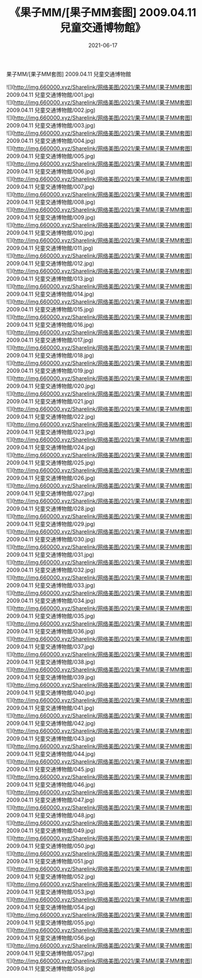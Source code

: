 ﻿---
layout: post
title:  《果子MM/[果子MM套图] 2009.04.11 兒童交通博物館》
date:   2021-06-17
img: http://img.660000.xyz/Sharelink/网络美图/2021/果子MM/[果子MM套图] 2009.04.11 兒童交通博物館/000.jpg
categories: [美女, 清纯, 唯美]
---

果子MM/[果子MM套图] 2009.04.11 兒童交通博物館

 ![](http://img.660000.xyz/Sharelink/网络美图/2021/果子MM/[果子MM套图] 2009.04.11 兒童交通博物館/001.jpg) <br>![](http://img.660000.xyz/Sharelink/网络美图/2021/果子MM/[果子MM套图] 2009.04.11 兒童交通博物館/002.jpg) <br>![](http://img.660000.xyz/Sharelink/网络美图/2021/果子MM/[果子MM套图] 2009.04.11 兒童交通博物館/003.jpg) <br>![](http://img.660000.xyz/Sharelink/网络美图/2021/果子MM/[果子MM套图] 2009.04.11 兒童交通博物館/004.jpg) <br>![](http://img.660000.xyz/Sharelink/网络美图/2021/果子MM/[果子MM套图] 2009.04.11 兒童交通博物館/005.jpg) <br>![](http://img.660000.xyz/Sharelink/网络美图/2021/果子MM/[果子MM套图] 2009.04.11 兒童交通博物館/006.jpg) <br>![](http://img.660000.xyz/Sharelink/网络美图/2021/果子MM/[果子MM套图] 2009.04.11 兒童交通博物館/007.jpg) <br>![](http://img.660000.xyz/Sharelink/网络美图/2021/果子MM/[果子MM套图] 2009.04.11 兒童交通博物館/008.jpg) <br>![](http://img.660000.xyz/Sharelink/网络美图/2021/果子MM/[果子MM套图] 2009.04.11 兒童交通博物館/009.jpg) <br>![](http://img.660000.xyz/Sharelink/网络美图/2021/果子MM/[果子MM套图] 2009.04.11 兒童交通博物館/010.jpg) <br>![](http://img.660000.xyz/Sharelink/网络美图/2021/果子MM/[果子MM套图] 2009.04.11 兒童交通博物館/011.jpg) <br>![](http://img.660000.xyz/Sharelink/网络美图/2021/果子MM/[果子MM套图] 2009.04.11 兒童交通博物館/012.jpg) <br>![](http://img.660000.xyz/Sharelink/网络美图/2021/果子MM/[果子MM套图] 2009.04.11 兒童交通博物館/013.jpg) <br>![](http://img.660000.xyz/Sharelink/网络美图/2021/果子MM/[果子MM套图] 2009.04.11 兒童交通博物館/014.jpg) <br>![](http://img.660000.xyz/Sharelink/网络美图/2021/果子MM/[果子MM套图] 2009.04.11 兒童交通博物館/015.jpg) <br>![](http://img.660000.xyz/Sharelink/网络美图/2021/果子MM/[果子MM套图] 2009.04.11 兒童交通博物館/016.jpg) <br>![](http://img.660000.xyz/Sharelink/网络美图/2021/果子MM/[果子MM套图] 2009.04.11 兒童交通博物館/017.jpg) <br>![](http://img.660000.xyz/Sharelink/网络美图/2021/果子MM/[果子MM套图] 2009.04.11 兒童交通博物館/018.jpg) <br>![](http://img.660000.xyz/Sharelink/网络美图/2021/果子MM/[果子MM套图] 2009.04.11 兒童交通博物館/019.jpg) <br>![](http://img.660000.xyz/Sharelink/网络美图/2021/果子MM/[果子MM套图] 2009.04.11 兒童交通博物館/020.jpg) <br>![](http://img.660000.xyz/Sharelink/网络美图/2021/果子MM/[果子MM套图] 2009.04.11 兒童交通博物館/021.jpg) <br>![](http://img.660000.xyz/Sharelink/网络美图/2021/果子MM/[果子MM套图] 2009.04.11 兒童交通博物館/022.jpg) <br>![](http://img.660000.xyz/Sharelink/网络美图/2021/果子MM/[果子MM套图] 2009.04.11 兒童交通博物館/023.jpg) <br>![](http://img.660000.xyz/Sharelink/网络美图/2021/果子MM/[果子MM套图] 2009.04.11 兒童交通博物館/024.jpg) <br>![](http://img.660000.xyz/Sharelink/网络美图/2021/果子MM/[果子MM套图] 2009.04.11 兒童交通博物館/025.jpg) <br>![](http://img.660000.xyz/Sharelink/网络美图/2021/果子MM/[果子MM套图] 2009.04.11 兒童交通博物館/026.jpg) <br>![](http://img.660000.xyz/Sharelink/网络美图/2021/果子MM/[果子MM套图] 2009.04.11 兒童交通博物館/027.jpg) <br>![](http://img.660000.xyz/Sharelink/网络美图/2021/果子MM/[果子MM套图] 2009.04.11 兒童交通博物館/028.jpg) <br>![](http://img.660000.xyz/Sharelink/网络美图/2021/果子MM/[果子MM套图] 2009.04.11 兒童交通博物館/029.jpg) <br>![](http://img.660000.xyz/Sharelink/网络美图/2021/果子MM/[果子MM套图] 2009.04.11 兒童交通博物館/030.jpg) <br>![](http://img.660000.xyz/Sharelink/网络美图/2021/果子MM/[果子MM套图] 2009.04.11 兒童交通博物館/031.jpg) <br>![](http://img.660000.xyz/Sharelink/网络美图/2021/果子MM/[果子MM套图] 2009.04.11 兒童交通博物館/032.jpg) <br>![](http://img.660000.xyz/Sharelink/网络美图/2021/果子MM/[果子MM套图] 2009.04.11 兒童交通博物館/033.jpg) <br>![](http://img.660000.xyz/Sharelink/网络美图/2021/果子MM/[果子MM套图] 2009.04.11 兒童交通博物館/034.jpg) <br>![](http://img.660000.xyz/Sharelink/网络美图/2021/果子MM/[果子MM套图] 2009.04.11 兒童交通博物館/035.jpg) <br>![](http://img.660000.xyz/Sharelink/网络美图/2021/果子MM/[果子MM套图] 2009.04.11 兒童交通博物館/036.jpg) <br>![](http://img.660000.xyz/Sharelink/网络美图/2021/果子MM/[果子MM套图] 2009.04.11 兒童交通博物館/037.jpg) <br>![](http://img.660000.xyz/Sharelink/网络美图/2021/果子MM/[果子MM套图] 2009.04.11 兒童交通博物館/038.jpg) <br>![](http://img.660000.xyz/Sharelink/网络美图/2021/果子MM/[果子MM套图] 2009.04.11 兒童交通博物館/039.jpg) <br>![](http://img.660000.xyz/Sharelink/网络美图/2021/果子MM/[果子MM套图] 2009.04.11 兒童交通博物館/040.jpg) <br>![](http://img.660000.xyz/Sharelink/网络美图/2021/果子MM/[果子MM套图] 2009.04.11 兒童交通博物館/041.jpg) <br>![](http://img.660000.xyz/Sharelink/网络美图/2021/果子MM/[果子MM套图] 2009.04.11 兒童交通博物館/042.jpg) <br>![](http://img.660000.xyz/Sharelink/网络美图/2021/果子MM/[果子MM套图] 2009.04.11 兒童交通博物館/043.jpg) <br>![](http://img.660000.xyz/Sharelink/网络美图/2021/果子MM/[果子MM套图] 2009.04.11 兒童交通博物館/044.jpg) <br>![](http://img.660000.xyz/Sharelink/网络美图/2021/果子MM/[果子MM套图] 2009.04.11 兒童交通博物館/045.jpg) <br>![](http://img.660000.xyz/Sharelink/网络美图/2021/果子MM/[果子MM套图] 2009.04.11 兒童交通博物館/046.jpg) <br>![](http://img.660000.xyz/Sharelink/网络美图/2021/果子MM/[果子MM套图] 2009.04.11 兒童交通博物館/047.jpg) <br>![](http://img.660000.xyz/Sharelink/网络美图/2021/果子MM/[果子MM套图] 2009.04.11 兒童交通博物館/048.jpg) <br>![](http://img.660000.xyz/Sharelink/网络美图/2021/果子MM/[果子MM套图] 2009.04.11 兒童交通博物館/049.jpg) <br>![](http://img.660000.xyz/Sharelink/网络美图/2021/果子MM/[果子MM套图] 2009.04.11 兒童交通博物館/050.jpg) <br>![](http://img.660000.xyz/Sharelink/网络美图/2021/果子MM/[果子MM套图] 2009.04.11 兒童交通博物館/051.jpg) <br>![](http://img.660000.xyz/Sharelink/网络美图/2021/果子MM/[果子MM套图] 2009.04.11 兒童交通博物館/052.jpg) <br>![](http://img.660000.xyz/Sharelink/网络美图/2021/果子MM/[果子MM套图] 2009.04.11 兒童交通博物館/053.jpg) <br>![](http://img.660000.xyz/Sharelink/网络美图/2021/果子MM/[果子MM套图] 2009.04.11 兒童交通博物館/054.jpg) <br>![](http://img.660000.xyz/Sharelink/网络美图/2021/果子MM/[果子MM套图] 2009.04.11 兒童交通博物館/055.jpg) <br>![](http://img.660000.xyz/Sharelink/网络美图/2021/果子MM/[果子MM套图] 2009.04.11 兒童交通博物館/056.jpg) <br>![](http://img.660000.xyz/Sharelink/网络美图/2021/果子MM/[果子MM套图] 2009.04.11 兒童交通博物館/057.jpg) <br>![](http://img.660000.xyz/Sharelink/网络美图/2021/果子MM/[果子MM套图] 2009.04.11 兒童交通博物館/058.jpg) <br>